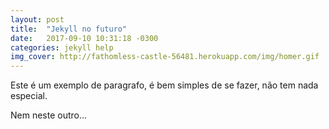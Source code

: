 ```yaml
---
layout: post
title:  "Jekyll no futuro"
date:   2017-09-10 10:31:18 -0300
categories: jekyll help
img_cover: http://fathomless-castle-56481.herokuapp.com/img/homer.gif
---
```


Este é um exemplo de paragrafo, é bem simples de se fazer, não tem nada especial.

Nem neste outro...